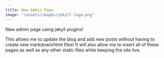 ```yaml
---
title: New Admin Page
image: "/assets/images/jekyll-logo.png"
---
```


New admin page using jekyll plugins! 

This allows me to update the blog and add new posts without having to create new markdown/html files! It will also allow me to insert all of these pages as well as any other static files while keeping the site live.
